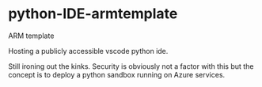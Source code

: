 # python-IDE-armtemplate
ARM template 

Hosting a publicly accessible vscode python ide.

Still ironing out the kinks. Security is obviously not a factor with this but the concept is to deploy a python sandbox running on Azure services. 
